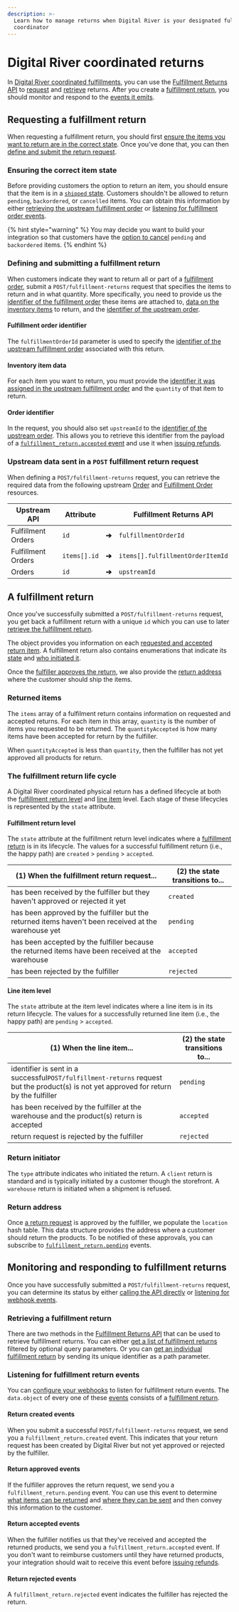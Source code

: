 ```yaml
---
description: >-
  Learn how to manage returns when Digital River is your designated fulfillment
  coordinator
---
```


# Digital River coordinated returns

In [Digital River coordinated fulfillments](../../../integration-options/checkouts/handling-digital-river-coordinated-fulfillments/), you can use the [Fulfillment Returns API](https://www.digitalriver.com/docs/digital-river-api-reference/#tag/Fulfillment-Returns) to [request](digital-river-coordinated-returns.md#requesting-a-fulfillment-return) and [retrieve](digital-river-coordinated-returns.md#retrieving-a-fulfillment-return) returns. After you create a [fulfillment return](digital-river-coordinated-returns.md#a-fulfillment-return), you should monitor and respond to the [events it emits](digital-river-coordinated-returns.md#listening-for-fulfillment-return-events).

## Requesting a fulfillment return

When requesting a fulfillment return, you should first [ensure the items you want to return are in the correct state](digital-river-coordinated-returns.md#ensuring-the-correct-item-state). Once you've done that, you can then [define and submit the return request](digital-river-coordinated-returns.md#defining-and-submitting-a-fulfillment-return).

### Ensuring the correct item state

Before providing customers the option to return an item, you should ensure that the item is in a [`shipped` state](../../../integration-options/checkouts/handling-digital-river-coordinated-fulfillments/global-fulfillments.md#line-item-level). Customers shouldn't be allowed to return `pending`, `backordered`, or `cancelled` items. You can obtain this information by either [retrieving the upstream fulfillment order](../../../integration-options/checkouts/handling-digital-river-coordinated-fulfillments/global-fulfillments.md#retrieving-a-fulfillment-order) or [listening for fulfillment order events](../../../integration-options/checkouts/handling-digital-river-coordinated-fulfillments/global-fulfillments.md#listening-and-responding-to-fulfillment-order-events).

{% hint style="warning" %}
You may decide you want to build your integration so that customers have the [option to cancel](../../../integration-options/checkouts/handling-digital-river-coordinated-fulfillments/instructing-digital-to-cancel-items.md) `pending` and `backordered` items.
{% endhint %}

### Defining and submitting a fulfillment return

When customers indicate they want to return all or part of a [fulfillment order](../../../integration-options/checkouts/handling-digital-river-coordinated-fulfillments/global-fulfillments.md#a-fulfillment-order), submit a `POST/fulfillment-returns` request that specifies the items to return and in what quantity. More specifically, you need to provide us the [identifier of the fulfillment order](digital-river-coordinated-returns.md#fulfillment-order-identifier) these items are attached to, [data on the inventory items](digital-river-coordinated-returns.md#inventory-item-data) to return, and the [identifier of the upstream order](digital-river-coordinated-returns.md#order-identifier).

#### Fulfillment order identifier

The `fulfillmentOrderId` parameter is used to specify the [identifier of the upstream fulfillment order](../../../integration-options/checkouts/handling-digital-river-coordinated-fulfillments/global-fulfillments.md#unique-identifiers) associated with this return.

#### Inventory item data

For each item you want to return, you must provide the [identifier it was assigned in the upstream fulfillment order](../../../integration-options/checkouts/handling-digital-river-coordinated-fulfillments/global-fulfillments.md#unique-identifiers) and the `quantity` of that item to return.

#### Order identifier

In the request, you should also set `upstreamId` to the [identifier of the upstream order](../../creating-and-updating-an-order.md#unique-identifier). This allows you to retrieve this identifier from the payload of a [`fulfillment_return.accepted` event](digital-river-coordinated-returns.md#return-accepted-events) and use it when [issuing refunds](../refunds/issuing-refunds.md).

### Upstream data sent in a `POST` fulfillment return request

When defining a `POST/fulfillment-returns` request, you can retrieve the required data from the following upstream [Order](../../orders/) and [Fulfillment Order](../../../integration-options/checkouts/handling-digital-river-coordinated-fulfillments/global-fulfillments.md#a-fulfillment-order) resources.

| Upstream API       | Attribute    |       | Fulfillment Returns API          |
| ------------------ | ------------ | ----- | -------------------------------- |
| Fulfillment Orders | `id`         | **➔** | `fulfillmentOrderId`             |
| Fulfillment Orders | `items[].id` | **➔** | `items[].fulfillmentOrderItemId` |
| Orders             | `id`         | **➔** | `upstreamId`                     |

## A fulfillment return

Once you've successfully submitted a `POST/fulfillment-returns` request, you get back a fulfillment return with a unique `id` which you can use to later [retrieve the fulfillment return](digital-river-coordinated-returns.md#retrieving-a-fulfillment-return).

The object provides you information on each [requested and accepted return item](digital-river-coordinated-returns.md#returned-items). A fulfillment return also contains enumerations that indicate its [state](digital-river-coordinated-returns.md#the-fulfillment-return-life-cycle) and [who initiated it](digital-river-coordinated-returns.md#return-initiator).

Once the [fulfiller approves the return](digital-river-coordinated-returns.md#return-approved-events), we also provide the [return address](digital-river-coordinated-returns.md#return-address) where the customer should ship the items.

### Returned items

The `items` array of a fulfilment return contains information on requested and accepted returns. For each item in this array, `quantity` is the number of items you requested to be returned. The `quantityAccepted` is how many items have been accepted for return by the fulfiller.

When `quantityAccepted` is less than `quantity`, then the fulfiller has not yet approved all products for return.

### The fulfillment return life cycle

A Digital River coordinated physical return has a defined lifecycle at both the [fulfillment return level](digital-river-coordinated-returns.md#fulfillment-return-level) and [line item](digital-river-coordinated-returns.md#line-item-level) level. Each stage of these lifecycles is represented by the `state` attribute.

#### Fulfillment return level

The `state` attribute at the fulfillment return level indicates where a [fulfillment return](digital-river-coordinated-returns.md#a-fulfillment-return) is in its lifecycle. The values for a successful fulfillment return (i.e., the happy path) are `created` > `pending` > `accepted`.

| (1) When the fulfillment return request...                                                           | (2) the state transitions to... |
| ---------------------------------------------------------------------------------------------------- | ------------------------------- |
| has been received by the fulfiller but they haven't approved or rejected it yet                      | `created`                       |
| has been approved by the fulfiller but the returned items haven't been received at the warehouse yet | `pending`                       |
| has been accepted by the fulfiller because the returned items have been received at the warehouse    | `accepted`                      |
| has been rejected by the fulfiller                                                                   | `rejected`                      |

#### Line item level

The `state` attribute at the item level indicates where a line item is in its return lifecycle. The values for a successfully returned line item (i.e., the happy path) are `pending` > `accepted`.

| (1) When the line item...                                                                                                               | (2) the state transitions to... |
| --------------------------------------------------------------------------------------------------------------------------------------- | ------------------------------- |
| identifier is sent in a successful`POST/fulfillment-returns` request but the product(s) is not yet approved for return by the fulfiller | `pending`                       |
| has been received by the fulfiller at the warehouse and the product(s) return is accepted                                               | `accepted`                      |
| return request is rejected by the fulfiller                                                                                             | `rejected`                      |

### Return initiator

The `type` attribute indicates who initiated the return. A `client` return is standard and is typically initiated by a customer though the storefront. A `warehouse` return is initiated when a shipment is refused.

### Return address

Once [a return request](digital-river-coordinated-returns.md#requesting-a-fulfillment-return) is approved by the fulfiller, we populate the `location` hash table. This data structure provides the address where a customer should return the products. To be notified of these approvals, you can subscribe to [`fulfillment_return.pending`](digital-river-coordinated-returns.md#return-approved-events) events.

## Monitoring and responding to fulfillment returns

Once you have successfully submitted a `POST/fulfillment-returns` request, you can determine its status by either [calling the API directly](digital-river-coordinated-returns.md#retrieving-a-fulfillment-return) or [listening for webhook events](digital-river-coordinated-returns.md#listening-for-fulfillment-return-events).

### Retrieving a fulfillment return

There are two methods in the [Fulfillment Returns API](https://www.digitalriver.com/docs/digital-river-api-reference/#tag/Fulfillment-Returns) that can be used to retrieve fulfillment returns. You can either [get a list of fulfillment returns](https://www.digitalriver.com/docs/digital-river-api-reference/#operation/listFulfillmentReturns) filtered by optional query parameters. Or you can [get an individual fulfillment return](https://www.digitalriver.com/docs/digital-river-api-reference/#operation/retrieveFulfillmentReturns) by sending its unique identifier as a path parameter.

### Listening for fulfillment return events

You can [configure your webhooks](../../events-and-webhooks-1/webhooks/creating-a-webhook.md#step-3-create-webhooks) to listen for fulfillment return events. The `data.object` of every one of these [events](../../events-and-webhooks-1/events-1/) consists of a [fulfillment return](digital-river-coordinated-returns.md#a-fulfillment-return).

#### Return created events

When you submit a successful `POST/fulfillment-returns` request, we send you a `fulfillment_return.created` event. This indicates that your return request has been created by Digital River but not yet approved or rejected by the fulfiller.

#### Return approved events

If the fulfiller approves the return request, we send you a `fulfillment_return.pending` event. You can use this event to determine [what items can be returned](digital-river-coordinated-returns.md#returned-items) and [where they can be sent](digital-river-coordinated-returns.md#return-address) and then convey this information to the customer.

#### Return accepted events

When the fulfiller notifies us that they've received and accepted the returned products, we send you a `fulfillment_return.accepted` event. If you don't want to reimburse customers until they have returned products, your integration should wait to receive this event before [issuing refunds](../refunds/issuing-refunds.md).

#### Return rejected events

A `fulfillment_return.rejected` event indicates the fulfiller has rejected the return.
